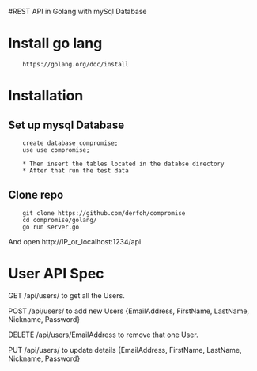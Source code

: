 #REST API in Golang with mySql Database

# Install go lang
        https://golang.org/doc/install
# Installation

## Set up mysql Database
        create database compromise;
        use use compromise;

        * Then insert the tables located in the databse directory
        * After that run the test data

## Clone repo
        git clone https://github.com/derfoh/compromise
        cd compromise/golang/
        go run server.go

And open http://IP_or_localhost:1234/api

# User API Spec

GET /api/users/ to get all the Users.

POST /api/users/ to add new Users {EmailAddress,  FirstName, LastName, Nickname, Password}

DELETE /api/users/EmailAddress to remove that one User.

PUT /api/users/ to update details {EmailAddress,  FirstName, LastName, Nickname, Password}
